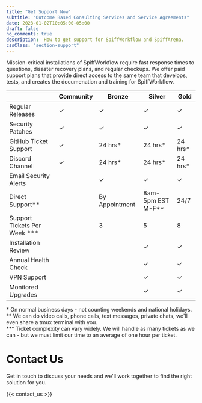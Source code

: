 ```yaml
---
title: "Get Support Now"
subtitle: "Outcome Based Consulting Services and Service Agreements"
date: 2023-01-02T10:05:00-05:00
draft: false
no_comments: true
description:  How to get support for SpiffWorkflow and SpiffArena.
cssClass: "section-support"
---
```

Mission-critical installations of SpiffWorkflow require fast response times to questions, disaster recovery plans, and regular checkups.  We offer paid support plans that provide direct access to the same team that develops, tests, and creates the documenation and training for SpiffWorkflow.  

|                       | Community | Bronze               | Silver            | Gold       |
|-----------------------|-----------|----------------------|-------------------|------------|
| Regular Releases      | ✓         | ✓                    | ✓                 | ✓          |
| Security Patches      | ✓         | ✓                    | ✓                 | ✓          |
| GitHub Ticket Support | ✓         | 24 hrs\*             | 24 hrs\*          | 24 hrs\*   |
| Discord Channel       | ✓         | 24 hrs\*             | 24 hrs\*          | 24 hrs\*   |
| Email Security Alerts |           | ✓                    | ✓                 | ✓          |
| Direct Support\*\*    |           | By Appointment       | 8am-5pm EST M-F** | 24/7 |
| Support Tickets Per Week ***         |           | 3 | 5 | 8 |
| Installation Review   |           |                      | ✓                 | ✓          |
| Annual Health Check   |           |                      | ✓                 | ✓          |
| VPN Support           |           |                      | ✓                 | ✓          |
| Monitored Upgrades    |           |                      | ✓                 | ✓          |

\* On normal business days - not counting weekends and national holidays.<br />
** We can do video calls, phone calls, text messages, private chats, we'll even share a tmux terminal with you.<br />
*** Ticket complexity can vary widely. We will handle as many tickets as we can - but we must limit our time to an average of one hour per ticket. 

# Contact Us
Get in touch to discuss your needs and we'll work together to find the right solution for you.

{{< contact_us >}}

